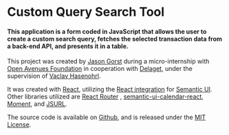 # Custom Query Search Tool

#### This application is a form coded in JavaScript that allows the user to create a custom search query, fetches the selected transaction data from a back-end API, and presents it in a table.

This project was created by [Jason Gorst](https://jasongorst.com) during a micro-internship
with [Open Avenues Foundation](https://www.openavenuesfoundation.org) in cooperation
with [Delaget](https://www.delaget.com), under the supervision
of [Vaclav Hasenohrl](https://www.linkedin.com/in/vaclav-hasenohrl-399431116/).

It was created with [React](https://reactjs.org), utilizing the [React integration](https://react.semantic-ui.com)
for [Semantic UI](https://semantic-ui.com). Other libraries utilized are [React Router](https://reactrouter.com)
, [semantic-ui-calendar-react](https://github.com/arfedulov/semantic-ui-calendar-react), [Moment](https://momentjs.com),
and [JSURL](https://github.com/Sage/jsurl).

The source code is available on [Github](https://github.com/jasongorst/custom-query-search-tool), and is released under
the [MIT License](https://choosealicense.com/licenses/mit/).
